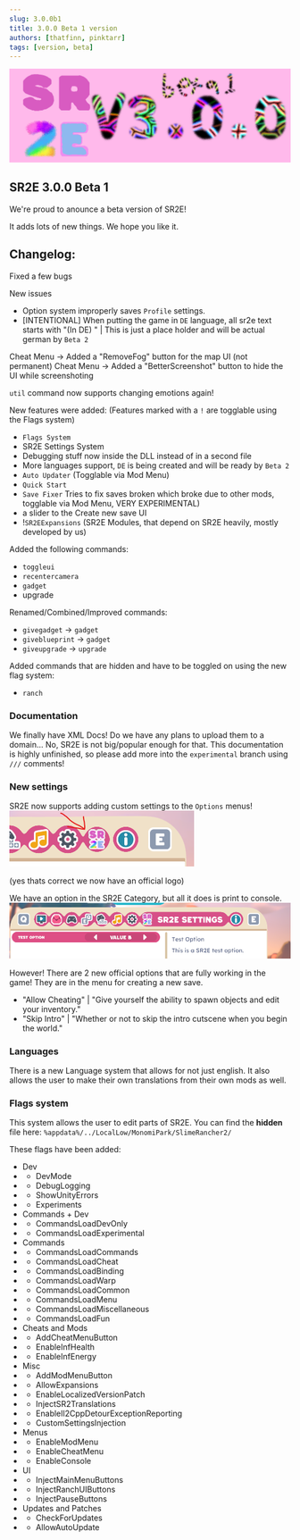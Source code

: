 ```yaml
---
slug: 3.0.0b1
title: 3.0.0 Beta 1 version
authors: [thatfinn, pinktarr]
tags: [version, beta]
---
```


![banner](./banner.png)

## SR2E 3.0.0 Beta 1

We're proud to anounce a beta version of SR2E!

It adds lots of new things. We hope you like it.

## Changelog:
Fixed a few bugs

New issues
- Option system improperly saves `Profile` settings.
- [INTENTIONAL] When putting the game in `DE` language, all sr2e text starts with "(In DE) " | This is just a place holder and will be actual german by `Beta 2`

Cheat Menu -> Added a "RemoveFog" button for the map UI (not permanent)
Cheat Menu -> Added a "BetterScreenshot" button to hide the UI while screenshoting

`util` command now supports changing emotions again!

New features were added: (Features marked with a `!` are togglable using the Flags system)
- `Flags System`
- SR2E Settings System
- Debugging stuff now inside the DLL instead of in a second file
- More languages support, `DE` is being created and will be ready by `Beta 2`
- `Auto Updater` (Togglable via Mod Menu)
- `Quick Start`
- `Save Fixer` Tries to fix saves broken which broke due to other mods, togglable via Mod Menu, VERY EXPERIMENTAL)
- a slider to the Create new save UI
- !`SR2EExpansions` (SR2E Modules, that depend on SR2E heavily, mostly developed by us)

Added the following commands:

- `toggleui`
- `recentercamera`
- `gadget`
- upgrade

Renamed/Combined/Improved commands:
- `givegadget` -> `gadget`
- `giveblueprint` -> `gadget`
- `giveupgrade` -> `upgrade`

Added commands that are hidden and have to be toggled on using the new flag system:
- `ranch`

### Documentation

We finally have XML Docs! Do we have any plans to upload them to a domain... No, SR2E is not big/popular enough for that. This documentation is highly unfinished, so please add more into the `experimental` branch using `///` comments!

### New settings

SR2E now supports adding custom settings to the `Options` menus!
![SR2E Settings category logo](./info1.png)

(yes thats correct we now have an official logo)

We have an option in the SR2E Category, but all it does is print to console.
![SR2E Settings category contents](./info2.png)

However! There are 2 new official options that are fully working in the game! They are in the menu for creating a new save.
- "Allow Cheating" | "Give yourself the ability to spawn objects and edit your inventory."
- "Skip Intro" | "Whether or not to skip the intro cutscene when you begin the world."

### Languages

There is a new Language system that allows for not just english. It also allows the user to make their own translations from their own mods as well.

### Flags system

This system allows the user to edit parts of SR2E. You can find the **hidden** file here: `%appdata%/../LocalLow/MonomiPark/SlimeRancher2/`

These flags have been added:
- Dev
- - DevMode
- - DebugLogging
- - ShowUnityErrors
- - Experiments
- Commands + Dev
- - CommandsLoadDevOnly 
- - CommandsLoadExperimental 
- Commands
- - CommandsLoadCommands
- - CommandsLoadCheat
- - CommandsLoadBinding
- - CommandsLoadWarp
- - CommandsLoadCommon
- - CommandsLoadMenu
- - CommandsLoadMiscellaneous
- - CommandsLoadFun
- Cheats and Mods
- - AddCheatMenuButton
- - EnableInfHealth
- - EnableInfEnergy
- Misc
- - AddModMenuButton
- - AllowExpansions
- - EnableLocalizedVersionPatch
- - InjectSR2Translations
- - EnableIl2CppDetourExceptionReporting
- - CustomSettingsInjection
- Menus
- - EnableModMenu
- - EnableCheatMenu
- - EnableConsole
- UI
- - InjectMainMenuButtons
- - InjectRanchUIButtons 
- - InjectPauseButtons 
- Updates and Patches
- - CheckForUpdates
- - AllowAutoUpdate